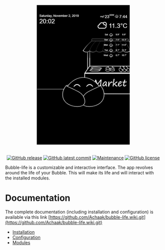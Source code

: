 <div align="center"><img src="illustrations/bubble_screen.png" alt="Bubble screen" style="width:300px; margin-left:50%; transform: translateX(-50%)"/></div>

</br>

<div align="center">
  
[![GitHub release](https://img.shields.io/github/release/Achaak/bubble-life)](https://github.com/Achaak/bubble-life/releases/)
[![GitHub latest commit](https://badgen.net/github/last-commit/Achaak/bubble-life)](https://github.com/Achaak/bubble-life/commit/)
[![Maintenance](https://img.shields.io/badge/Maintained%3F-yes-green.svg)](https://github.com/Achaak/bubble-life/graphs/commit-activity)
[![GitHub license](https://img.shields.io/github/license/Achaak/bubble-life)](https://github.com/Achaak/bubble-life/blob/master/LICENSE)
  
</div>

Bubble-life is a customizable and interactive interface. The app revolves around the life of your Bubble. This will make its life and will interact with the installed modules.


# Documentation
The complete documentation (including installation and configuration) is available via this link [https://github.com/Achaak/bubble-life.wiki.git](https://github.com/Achaak/bubble-life.wiki.git)
- [Installation](https://github.com/Achaak/bubble-life/wiki/Installation)
- [Configuration](https://github.com/Achaak/bubble-life/wiki/Configuration)
- [Modules](https://github.com/Achaak/bubble-life/wiki/Modules)
